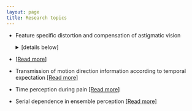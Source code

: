 ```yaml
---
layout: page
title: Research topics
---
```


- Feature specific distortion and compensation of astigmatic vision 
  <details> 
    <summary>[details below]</summary>
    <div markdown="1">
      # hihi
    </div>
  </details>

-    [[Read more]](data/astig.md)
- Transmission of motion direction information according to temporal expectation [[Read more]](data/DTE.md)
- Time perception during pain [[Read more]](data/paintime.md)
- Serial dependence in ensemble perception [[Read more]](data/serialdependence.md)
